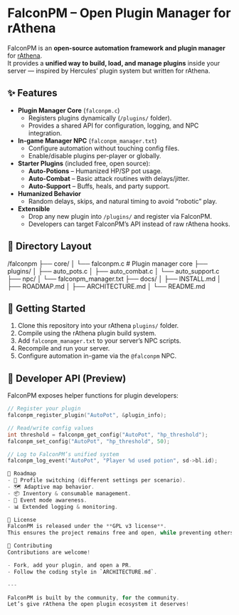 # FalconPM – Open Plugin Manager for rAthena

FalconPM is an **open-source automation framework and plugin manager** for [rAthena](https://rathena.org).  
It provides a **unified way to build, load, and manage plugins** inside your server — inspired by Hercules’ plugin system but written for rAthena.

## ✨ Features
- **Plugin Manager Core** (`falconpm.c`)
  - Registers plugins dynamically (`/plugins/` folder).
  - Provides a shared API for configuration, logging, and NPC integration.
- **In-game Manager NPC** (`falconpm_manager.txt`)
  - Configure automation without touching config files.
  - Enable/disable plugins per-player or globally.
- **Starter Plugins** (included free, open source):
  - **Auto-Potions** – Humanized HP/SP pot usage.
  - **Auto-Combat** – Basic attack routines with delays/jitter.
  - **Auto-Support** – Buffs, heals, and party support.
- **Humanized Behavior**
  - Random delays, skips, and natural timing to avoid “robotic” play.
- **Extensible**
  - Drop any new plugin into `/plugins/` and register via FalconPM.
  - Developers can target FalconPM’s API instead of raw rAthena hooks.

## 📂 Directory Layout
/falconpm
├── core/
│   └── falconpm.c        # Plugin manager core
├── plugins/
│   ├── auto_pots.c
│   ├── auto_combat.c
│   └── auto_support.c
├── npc/
│   └── falconpm_manager.txt
├── docs/
│   ├── INSTALL.md
│   ├── ROADMAP.md
│   ├── ARCHITECTURE.md
│   └── README.md

## 🚀 Getting Started
1. Clone this repository into your rAthena `plugins/` folder.
2. Compile using the rAthena plugin build system.
3. Add `falconpm_manager.txt` to your server’s NPC scripts.
4. Recompile and run your server.
5. Configure automation in-game via the `@falconpm` NPC.

## 🔧 Developer API (Preview)
FalconPM exposes helper functions for plugin developers:
```c
// Register your plugin
falconpm_register_plugin("AutoPot", &plugin_info);

// Read/write config values
int threshold = falconpm_get_config("AutoPot", "hp_threshold");
falconpm_set_config("AutoPot", "hp_threshold", 50);

// Log to FalconPM’s unified system
falconpm_log_event("AutoPot", "Player %d used potion", sd->bl.id);

📜 Roadmap
- 🔄 Profile switching (different settings per scenario).
- 🗺 Adaptive map behavior.
- 📦 Inventory & consumable management.
- 🎉 Event mode awareness.
- 📊 Extended logging & monitoring.

📝 License
FalconPM is released under the **GPL v3 license**.  
This ensures the project remains free and open, while preventing others from taking the code private and selling it without sharing improvements.

🤝 Contributing
Contributions are welcome!

- Fork, add your plugin, and open a PR.  
- Follow the coding style in `ARCHITECTURE.md`.  

---

FalconPM is built by the community, for the community.  
Let’s give rAthena the open plugin ecosystem it deserves!
